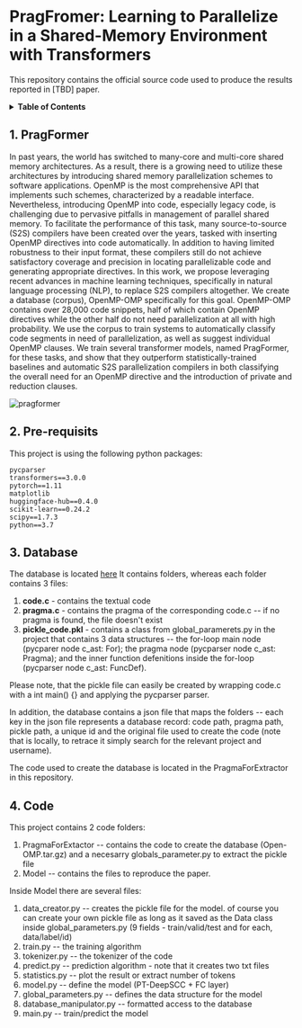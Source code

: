 # PragFromer: Learning to Parallelize in a Shared-Memory Environment with Transformers
This repository contains the official source code used to produce the results reported in [TBD] paper.

<details><summary><strong>Table of Contents</strong></summary>

1. [PragFormer](#1-pragformer)
2. [Pre-requisits](#2-prerequisits)
3. [Database](#3-database)
4. [Code](#4-code)
5. [Citation](#5-cite) 
</details>

## 1. PragFormer

In past years, the world has switched to many-core and multi-core shared memory architectures.
  As a result, there is a growing need to utilize these architectures by introducing shared memory parallelization schemes to software applications.
  OpenMP is the most comprehensive API that implements such schemes, characterized by a readable interface.
  Nevertheless, introducing OpenMP into code, especially legacy code, is challenging due to pervasive pitfalls in management of parallel shared memory.
  To facilitate the performance of this task, many source-to-source (S2S) compilers have been created over the years, tasked with inserting OpenMP directives into code automatically.
  In addition to having limited robustness to their input format, these compilers still do not achieve satisfactory coverage and precision in locating parallelizable code and generating appropriate directives.
  In this work, we propose leveraging recent advances in machine learning techniques, specifically in natural language processing (NLP), to replace S2S compilers altogether.
  We create a database (corpus), OpenMP-OMP specifically for this goal. OpenMP-OMP contains over 28,000 code snippets, half of which contain OpenMP directives while the other half do not need parallelization at all with high probability.
  We use the corpus to train systems to automatically classify code segments in need of parallelization, as well as suggest individual OpenMP clauses.
  We train several transformer models, named PragFormer, for these tasks, and show that they outperform statistically-trained baselines and automatic S2S parallelization compilers in both classifying the overall need for an OpenMP directive and the introduction of private and reduction clauses.
  
  ![pragformer](https://user-images.githubusercontent.com/104314626/165228036-d7fadd8d-768a-4e94-bd57-0a77e1330082.png)


## 2. Pre-requisits

This project is using the following python packages:
```
pycparser
transformers==3.0.0
pytorch==1.11
matplotlib
huggingface-hub==0.4.0
scikit-learn==0.24.2
scipy==1.7.3
python==3.7
```

## 3. Database

The database is located [here](https://drive.google.com/file/d/1ubMugpvmE0ePxQs4T8l6QHgbEI63KoXG/view?usp=sharing)
It contains folders, whereas each folder contains 3 files:
1. **code.c** - contains the textual code 
2. **pragma.c** - contains the pragma of the corresponding code.c -- if no pragma is found, the file doesn't exist
3. **pickle_code.pkl** - contains a class from global_paramerets.py in the project that contains 3 data structures -- the for-loop main node (pycparer node c_ast: For); the pragma node (pycparser node c_ast: Pragma); and the inner function defenitions inside the for-loop (pycparser node c_ast: FuncDef).  

Please note, that the pickle file can easily be created by wrapping code.c with a int main() {} and applying the pycparser parser.  

In addition, the database contains a json file that maps the folders -- each key in the json file represents a database record: code path, pragma path, pickle path, a unique id and the original file used to create the code (note that is locally, to retrace it simply search for the relevant project and username).  

The code used to create the database is located in the PragmaForExtractor in this repository.  


## 4. Code

This project contains 2 code folders:
1. PragmaForExtactor -- contains the code to create the database (Open-OMP.tar.gz) and a necesarry globals_parameter.py to extract the pickle file
2. Model -- contains the files to reproduce the paper.

Inside Model there are several files:
1. data_creator.py -- creates the pickle file for the model. of course you can create your own pickle file as long as it saved as the Data class inside global_parameters.py (9 fields - train/valid/test and for each, data/label/id)
2. train.py -- the training algorithm 
3. tokenizer.py -- the tokenizer of the code
4. predict.py -- prediction algorithm - note that it creates two txt files
5. statistics.py -- plot the result or extract number of tokens
6. model.py -- define the model (PT-DeepSCC + FC layer)
7. global_parameters.py -- defines the data structure for the model
8. database_manipulator.py -- formatted access to the database
9. main.py -- train/predict the model
